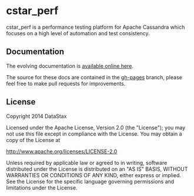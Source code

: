# cstar_perf

cstar_perf is a performance testing platform for Apache Cassandra
which focuses on a high level of automation and test consistency.

## Documentation

The evolving documentation is [available online here](https://datastax.github.io/cstar_perf).

The source for these docs are contained in the
[gh-pages](https://github.com/datastax/cstar_perf/tree/gh-pages)
branch, please feel free to make pull requests for improvements.

## License

Copyright 2014 DataStax

Licensed under the Apache License, Version 2.0 (the "License"); you may not use this file except in compliance with the License. You may obtain a copy of the License at

http://www.apache.org/licenses/LICENSE-2.0

Unless required by applicable law or agreed to in writing, software distributed under the License is distributed on an "AS IS" BASIS, WITHOUT WARRANTIES OR CONDITIONS OF ANY KIND, either express or implied. See the License for the specific language governing permissions and limitations under the License.

